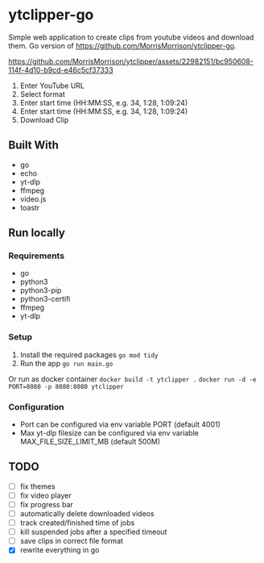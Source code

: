 # ytclipper-go
Simple web application to create clips from youtube videos and download them.
Go version of https://github.com/MorrisMorrison/ytclipper-go.

https://github.com/MorrisMorrison/ytclipper/assets/22982151/bc950608-114f-4d10-b9cd-e46c5cf37333

1. Enter YouTube URL
2. Select format
2. Enter start time (HH:MM:SS, e.g. 34, 1:28, 1:09:24)
2. Enter start time (HH:MM:SS, e.g. 34, 1:28, 1:09:24)
4. Download Clip

## Built With
- go
- echo 
- yt-dlp
- ffmpeg
- video.js
- toastr

## Run locally
### Requirements
- go
- python3
- python3-pip
- python3-certifi
- ffmpeg
- yt-dlp

### Setup
1. Install the required packages
`go mod tidy`
2. Run the app
`go run main.go`

Or run as docker container 
`docker build -t ytclipper .`
`docker run -d -e PORT=8080 -p 8080:8080 ytclipper`

### Configuration
- Port can be configured via env variable PORT (default 4001)
- Max yt-dlp filesize can be configured via env variable MAX_FILE_SIZE_LIMIT_MB (default 500M)

## TODO
- [ ] fix themes
- [ ] fix video player
- [ ] fix progress bar
- [ ] automatically delete downloaded videos
- [ ] track created/finished time of jobs
- [ ] kill suspended jobs after a specified timeout
- [ ] save clips in correct file format
- [x] rewrite everything in go
